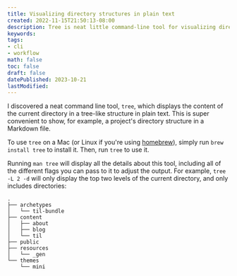 ```yaml
---
title: Visualizing directory structures in plain text
created: 2022-11-15T21:50:13-08:00
description: Tree is neat little command-line tool for visualizing directory structures.
keywords:
tags:
- cli
- workflow
math: false
toc: false
draft: false
datePublished: 2023-10-21
lastModified:
---
```


I discovered a neat command line tool, `tree`, which displays the content of the current directory
in a tree-like structure in plain text. This is super convenient to show, for example, a project's
directory structure in a Markdown file.

To use `tree` on a Mac (or Linux if you're using [homebrew](https://brew.sh/)), simply run
`brew install tree` to install it. Then, run `tree` to use it.

Running `man tree` will display all the details about this tool, including all of the different
flags you can pass to it to adjust the output. For example, `tree -L 2 -d` will only display the top
two levels of the current directory, and only includes directories:

```shell
.
├── archetypes
│   └── til-bundle
├── content
│   ├── about
│   ├── blog
│   └── til
├── public
├── resources
│   └── _gen
└── themes
    └── mini
```
